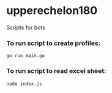 # upperechelon180

Scripts for bots

### To run script to create profiles:

```
go run main.go
```

### To run script to read excel sheet:

```
node index.js
```
